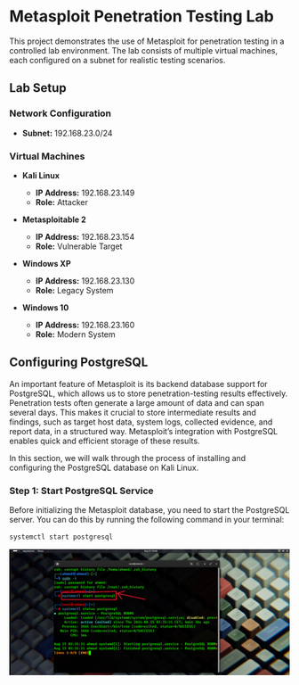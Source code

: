# Metasploit Penetration Testing Lab

This project demonstrates the use of Metasploit for penetration testing in a controlled lab environment. The lab consists of multiple virtual machines, each configured on a subnet for realistic testing scenarios.

## Lab Setup

### Network Configuration
- **Subnet:** 192.168.23.0/24

### Virtual Machines
- **Kali Linux**
  - **IP Address:** 192.168.23.149
  - **Role:** Attacker
  
- **Metasploitable 2**
  - **IP Address:** 192.168.23.154
  - **Role:** Vulnerable Target
  
- **Windows XP**
  - **IP Address:** 192.168.23.130
  - **Role:** Legacy System
  
- **Windows 10**
  - **IP Address:** 192.168.23.160
  - **Role:** Modern System

## Configuring PostgreSQL

An important feature of Metasploit is its backend database support for PostgreSQL, which allows us to store penetration-testing results effectively. Penetration tests often generate a large amount of data and can span several days. This makes it crucial to store intermediate results and findings, such as target host data, system logs, collected evidence, and report data, in a structured way. Metasploit’s integration with PostgreSQL enables quick and efficient storage of these results.

In this section, we will walk through the process of installing and configuring the PostgreSQL database on Kali Linux.

### Step 1: Start PostgreSQL Service

Before initializing the Metasploit database, you need to start the PostgreSQL server. You can do this by running the following command in your terminal:

```bash
systemctl start postgresql
```
![hostonly](cap/start.png)

